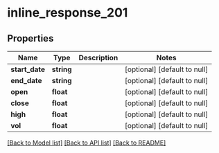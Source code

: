 # inline_response_201

## Properties
Name | Type | Description | Notes
------------ | ------------- | ------------- | -------------
**start_date** | **string** |  | [optional] [default to null]
**end_date** | **string** |  | [optional] [default to null]
**open** | **float** |  | [optional] [default to null]
**close** | **float** |  | [optional] [default to null]
**high** | **float** |  | [optional] [default to null]
**vol** | **float** |  | [optional] [default to null]

[[Back to Model list]](../README.md#documentation-for-models) [[Back to API list]](../README.md#documentation-for-api-endpoints) [[Back to README]](../README.md)


